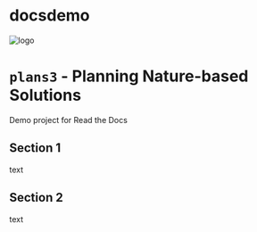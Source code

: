 # docsdemo

![logo](https://github.com/ipo-exe/docsdemos/blob/main/docs/logo.png "Logo")
# `plans3` - **Planning Nature-based Solutions**

Demo project for Read the Docs

## Section 1

text

## Section 2

text

